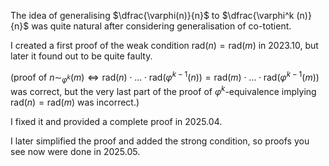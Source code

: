 The idea of generalising $\dfrac{\varphi(n)}{n}$ to $\dfrac{\varphi^k (n)}{n}$ was quite natural after considering generalisation of co-totient.

I created a first proof of the weak condition $\mathrm{rad}(n)=\mathrm{rad}(m)$ in 2023.10, but later it found out to be quite faulty.

(proof of $n\sim_{\varphi^k} (m) \Longleftrightarrow \mathrm{rad}(n)\cdot \dots \cdot \mathrm{rad}(\varphi^{k-1}(n))=\mathrm{rad}(m) \cdot \dots \cdot \mathrm{rad}(\varphi^{k-1}(m))$ was correct, 
but the very last part of the proof of $\varphi^k$-equivalence implying $\mathrm{rad}(n)=\mathrm{rad}(m)$ was incorrect.)

I fixed it and provided a complete proof in 2025.04.

I later simplified the proof and added the strong condition, so proofs you see now were done in 2025.05.
